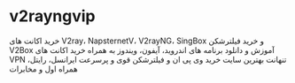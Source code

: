 # v2rayngvip
خرید اکانت های V2ray، NapsternetV، V2rayNG، SingBox و خرید فیلترشکن V2Box آموزش و دانلود برنامه های اندروید، آیفون، ویندوز به همراه خرید اکانت های VPN تنهانت بهترین سایت خرید وی پی ان و فیلترشکن قوی و پرسرعت ایرانسل، رایتل، همراه اول و مخابرات
